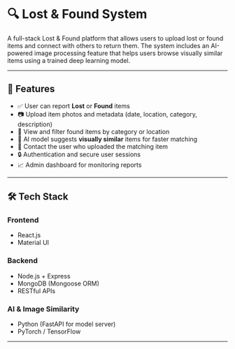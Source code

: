 # 🔍 Lost & Found System

A full-stack Lost & Found platform that allows users to upload lost or found items and connect with others to return them. The system includes an AI-powered image processing feature that helps users browse visually similar items using a trained deep learning model.

---

## 📌 Features

- ✅ User can report **Lost** or **Found** items
- 📷 Upload item photos and metadata (date, location, category, description)
- 🔎 View and filter found items by category or location
- 🤖 AI model suggests **visually similar** items for faster matching
- 📱 Contact the user who uploaded the matching item
- 🔒 Authentication and secure user sessions
- 📈 Admin dashboard for monitoring reports

---

## 🛠️ Tech Stack

### Frontend
- React.js
- Material UI

### Backend
- Node.js + Express
- MongoDB (Mongoose ORM)
- RESTful APIs

### AI & Image Similarity
- Python (FastAPI for model server)
- PyTorch / TensorFlow

---
